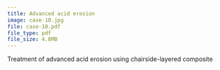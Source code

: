 ```yaml
---
title: Advanced acid erosion
image: case-10.jpg
file: case-10.pdf
file_type: pdf
file_size: 4.8MB
---
```

Treatment of advanced acid erosion using chairside-layered composite
